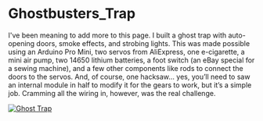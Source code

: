# Ghostbusters_Trap

I've been meaning to add more to this page. I built a ghost trap with auto-opening doors, smoke effects, and strobing lights. This was made possible using an Arduino Pro Mini, two servos from AliExpress, one e-cigarette, a mini air pump, two 14650 lithium batteries, a foot switch (an eBay special for a sewing machine), and a few other components like rods to connect the doors to the servos. And, of course, one hacksaw... yes, you’ll need to saw an internal module in half to modify it for the gears to work, but it’s a simple job. Cramming all the wiring in, however, was the real challenge.

[![Ghost Trap](https://img.youtube.com/vi/yX817zeQUPU/0.jpg)](https://www.youtube.com/watch?v=yX817zeQUPU)


